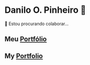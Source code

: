 # Danilo O. Pinheiro 👋
👯 Estou procurando colaborar...

## Meu [Portfólio](https://dop-s.github.io/)

## My [Portfolio](https://dop-s.github.io/index-en.html)

<!--
**DaniloOPinheiro/DaniloOPinheiro** is a ✨ _special_ ✨ repository because its `README.md` (this file) appears on your GitHub profile.

Here are some ideas to get you started:

- 🔭 I’m currently working on ...
- 🌱 I’m currently learning ...
- 👯 I’m looking to collaborate on ...
- 🤔 I’m looking for help with ...
- 💬 Ask me about ...
- 📫 How to reach me: ...
- 😄 Pronouns: ...
- ⚡ Fun fact: ...
-->
